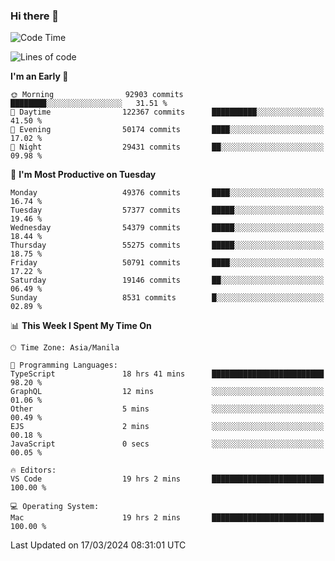 ### Hi there 👋

<!--START_SECTION:waka-->
![Code Time](http://img.shields.io/badge/Code%20Time-4%2C962%20hrs%2055%20mins-blue)

![Lines of code](https://img.shields.io/badge/From%20Hello%20World%20I%27ve%20Written-122.1%20million%20lines%20of%20code-blue)

**I'm an Early 🐤** 

```text
🌞 Morning                92903 commits       ████████░░░░░░░░░░░░░░░░░   31.51 % 
🌆 Daytime                122367 commits      ██████████░░░░░░░░░░░░░░░   41.50 % 
🌃 Evening                50174 commits       ████░░░░░░░░░░░░░░░░░░░░░   17.02 % 
🌙 Night                  29431 commits       ██░░░░░░░░░░░░░░░░░░░░░░░   09.98 % 
```
📅 **I'm Most Productive on Tuesday** 

```text
Monday                   49376 commits       ████░░░░░░░░░░░░░░░░░░░░░   16.74 % 
Tuesday                  57377 commits       █████░░░░░░░░░░░░░░░░░░░░   19.46 % 
Wednesday                54379 commits       █████░░░░░░░░░░░░░░░░░░░░   18.44 % 
Thursday                 55275 commits       █████░░░░░░░░░░░░░░░░░░░░   18.75 % 
Friday                   50791 commits       ████░░░░░░░░░░░░░░░░░░░░░   17.22 % 
Saturday                 19146 commits       ██░░░░░░░░░░░░░░░░░░░░░░░   06.49 % 
Sunday                   8531 commits        █░░░░░░░░░░░░░░░░░░░░░░░░   02.89 % 
```


📊 **This Week I Spent My Time On** 

```text
🕑︎ Time Zone: Asia/Manila

💬 Programming Languages: 
TypeScript               18 hrs 41 mins      █████████████████████████   98.20 % 
GraphQL                  12 mins             ░░░░░░░░░░░░░░░░░░░░░░░░░   01.06 % 
Other                    5 mins              ░░░░░░░░░░░░░░░░░░░░░░░░░   00.49 % 
EJS                      2 mins              ░░░░░░░░░░░░░░░░░░░░░░░░░   00.18 % 
JavaScript               0 secs              ░░░░░░░░░░░░░░░░░░░░░░░░░   00.05 % 

🔥 Editors: 
VS Code                  19 hrs 2 mins       █████████████████████████   100.00 % 

💻 Operating System: 
Mac                      19 hrs 2 mins       █████████████████████████   100.00 % 
```


 Last Updated on 17/03/2024 08:31:01 UTC
<!--END_SECTION:waka-->


<!--
**rad182/rad182** is a ✨ _special_ ✨ repository because its `README.md` (this file) appears on your GitHub profile.

Here are some ideas to get you started:

- 🔭 I’m currently working on ...
- 🌱 I’m currently learning ...
- 👯 I’m looking to collaborate on ...
- 🤔 I’m looking for help with ...
- 💬 Ask me about ...
- 📫 How to reach me: ...
- 😄 Pronouns: ...
- ⚡ Fun fact: ...
-->
